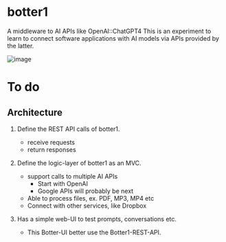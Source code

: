 # botter1
A middleware to AI APIs like OpenAI::ChatGPT4
This is an experiment to learn to connect software applications with AI models via APIs provided by the latter.

![image](https://github.com/euroblaze/botter1/assets/7826363/9de72d0a-8762-426c-9d4d-6308d671f78a)

# To do

## Architecture

1. Define the REST API calls of botter1.
    - receive requests
    - return responses
 
2. Define the logic-layer of botter1 as an MVC.
    - support calls to multiple AI APIs
        - Start with OpenAI
        - Google APIs will probably be next
    - Able to process files, ex. PDF, MP3, MP4 etc
    - Connect with other services, like Dropbox

3. Has a simple web-UI to test prompts, conversations etc. 
    - This Botter-UI better use the Botter1-REST-API.
